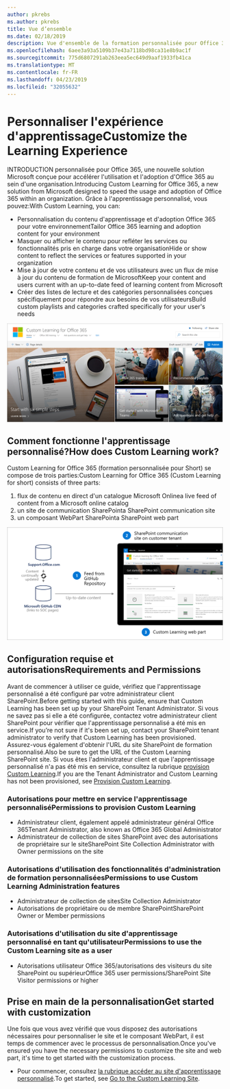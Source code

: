 ```yaml
---
author: pkrebs
ms.author: pkrebs
title: Vue d’ensemble
ms.date: 02/18/2019
description: Vue d'ensemble de la formation personnalisée pour Office 365 pour les administrateurs
ms.openlocfilehash: 6aee3a93a5109b37e43a7118bd98ca31e8b9ac1f
ms.sourcegitcommit: 775d6807291ab263eea5ec649d9aaf1933fb41ca
ms.translationtype: MT
ms.contentlocale: fr-FR
ms.lasthandoff: 04/23/2019
ms.locfileid: "32055632"
---
```

# <a name="customize-the-learning-experience"></a><span data-ttu-id="cdb76-103">Personnaliser l'expérience d'apprentissage</span><span class="sxs-lookup"><span data-stu-id="cdb76-103">Customize the Learning Experience</span></span>

<span data-ttu-id="cdb76-104">INTRODUCTION personnalisée pour Office 365, une nouvelle solution Microsoft conçue pour accélérer l'utilisation et l'adoption d'Office 365 au sein d'une organisation.</span><span class="sxs-lookup"><span data-stu-id="cdb76-104">Introducing Custom Learning for Office 365, a new solution from Microsoft designed to speed the usage and adoption of Office 365 within an organization.</span></span> <span data-ttu-id="cdb76-105">Grâce à l'apprentissage personnalisé, vous pouvez:</span><span class="sxs-lookup"><span data-stu-id="cdb76-105">With Custom Learning, you can:</span></span>
- <span data-ttu-id="cdb76-106">Personnalisation du contenu d'apprentissage et d'adoption Office 365 pour votre environnement</span><span class="sxs-lookup"><span data-stu-id="cdb76-106">Tailor Office 365 learning and adoption content for your environment</span></span> 
- <span data-ttu-id="cdb76-107">Masquer ou afficher le contenu pour refléter les services ou fonctionnalités pris en charge dans votre organisation</span><span class="sxs-lookup"><span data-stu-id="cdb76-107">Hide or show content to reflect the services or features supported in your organization</span></span> 
- <span data-ttu-id="cdb76-108">Mise à jour de votre contenu et de vos utilisateurs avec un flux de mise à jour du contenu de formation de Microsoft</span><span class="sxs-lookup"><span data-stu-id="cdb76-108">Keep your content and users current with an up-to-date feed of learning content from Microsoft</span></span> 
- <span data-ttu-id="cdb76-109">Créer des listes de lecture et des catégories personnalisées conçues spécifiquement pour répondre aux besoins de vos utilisateurs</span><span class="sxs-lookup"><span data-stu-id="cdb76-109">Build custom playlists and categories crafted specifically for your user's needs</span></span>

![CG-Introducing. png](media/cg-introducing.png)

## <a name="how-does-custom-learning-work"></a><span data-ttu-id="cdb76-111">Comment fonctionne l'apprentissage personnalisé?</span><span class="sxs-lookup"><span data-stu-id="cdb76-111">How does Custom Learning work?</span></span>

<span data-ttu-id="cdb76-112">Custom Learning for Office 365 (formation personnalisée pour Short) se compose de trois parties:</span><span class="sxs-lookup"><span data-stu-id="cdb76-112">Custom Learning for Office 365 (Custom Learning for short) consists of three parts:</span></span> 
1. <span data-ttu-id="cdb76-113">flux de contenu en direct d'un catalogue Microsoft Online</span><span class="sxs-lookup"><span data-stu-id="cdb76-113">a live feed of content from a Microsoft online catalog</span></span>
2. <span data-ttu-id="cdb76-114">un site de communication SharePoint</span><span class="sxs-lookup"><span data-stu-id="cdb76-114">a SharePoint communication site</span></span>
3. <span data-ttu-id="cdb76-115">un composant WebPart SharePoint</span><span class="sxs-lookup"><span data-stu-id="cdb76-115">a SharePoint web part</span></span> 

![CG-howitworks. png](media/cg-howitworks.png)

## <a name="requirements-and-permissions"></a><span data-ttu-id="cdb76-117">Configuration requise et autorisations</span><span class="sxs-lookup"><span data-stu-id="cdb76-117">Requirements and Permissions</span></span>

<span data-ttu-id="cdb76-118">Avant de commencer à utiliser ce guide, vérifiez que l'apprentissage personnalisé a été configuré par votre administrateur client SharePoint.</span><span class="sxs-lookup"><span data-stu-id="cdb76-118">Before getting started with this guide, ensure that Custom Learning has been set up by your SharePoint Tenant Administrator.</span></span> <span data-ttu-id="cdb76-119">Si vous ne savez pas si elle a été configurée, contactez votre administrateur client SharePoint pour vérifier que l'apprentissage personnalisé a été mis en service.</span><span class="sxs-lookup"><span data-stu-id="cdb76-119">If you’re not sure if it's been set up, contact your SharePoint tenant administrator to verify that Custom Learning has been provisioned.</span></span> <span data-ttu-id="cdb76-120">Assurez-vous également d'obtenir l'URL du site SharePoint de formation personnalisé.</span><span class="sxs-lookup"><span data-stu-id="cdb76-120">Also be sure to get the URL of the Custom Learning SharePoint site.</span></span> <span data-ttu-id="cdb76-121">Si vous êtes l'administrateur client et que l'apprentissage personnalisé n'a pas été mis en service, consultez la rubrique [provision Custom Learning](custom_provision.md).</span><span class="sxs-lookup"><span data-stu-id="cdb76-121">If you are the Tenant Administrator and Custom Learning has not been provisioned, see [Provision Custom Learning](custom_provision.md).</span></span> 

### <a name="permissions-to-provision-custom-learning"></a><span data-ttu-id="cdb76-122">Autorisations pour mettre en service l'apprentissage personnalisé</span><span class="sxs-lookup"><span data-stu-id="cdb76-122">Permissions to provision Custom Learning</span></span>

- <span data-ttu-id="cdb76-123">Administrateur client, également appelé administrateur général Office 365</span><span class="sxs-lookup"><span data-stu-id="cdb76-123">Tenant Administrator, also known as Office 365 Global Administrator</span></span>
- <span data-ttu-id="cdb76-124">Administrateur de collection de sites SharePoint avec des autorisations de propriétaire sur le site</span><span class="sxs-lookup"><span data-stu-id="cdb76-124">SharePoint Site Collection Administrator with Owner permissions on the site</span></span>

### <a name="permissions-to-use-custom-learning-administration-features"></a><span data-ttu-id="cdb76-125">Autorisations d'utilisation des fonctionnalités d'administration de formation personnalisées</span><span class="sxs-lookup"><span data-stu-id="cdb76-125">Permissions to use Custom Learning Administration features</span></span>

- <span data-ttu-id="cdb76-126">Administrateur de collection de sites</span><span class="sxs-lookup"><span data-stu-id="cdb76-126">Site Collection Administrator</span></span>
- <span data-ttu-id="cdb76-127">Autorisations de propriétaire ou de membre SharePoint</span><span class="sxs-lookup"><span data-stu-id="cdb76-127">SharePoint Owner or Member permissions</span></span>

### <a name="permissions-to-use-the-custom-learning-site-as-a-user"></a><span data-ttu-id="cdb76-128">Autorisations d'utilisation du site d'apprentissage personnalisé en tant qu'utilisateur</span><span class="sxs-lookup"><span data-stu-id="cdb76-128">Permissions to use the Custom Learning site as a user</span></span>

- <span data-ttu-id="cdb76-129">Autorisations utilisateur Office 365/autorisations des visiteurs du site SharePoint ou supérieur</span><span class="sxs-lookup"><span data-stu-id="cdb76-129">Office 365 user permissions/SharePoint Site Visitor permissions or higher</span></span>

## <a name="get-started-with-customization"></a><span data-ttu-id="cdb76-130">Prise en main de la personnalisation</span><span class="sxs-lookup"><span data-stu-id="cdb76-130">Get started with customization</span></span>
<span data-ttu-id="cdb76-131">Une fois que vous avez vérifié que vous disposez des autorisations nécessaires pour personnaliser le site et le composant WebPart, il est temps de commencer avec le processus de personnalisation.</span><span class="sxs-lookup"><span data-stu-id="cdb76-131">Once you've ensured you have the necessary permissions to customize the site and web part, it's time to get started with the customization process.</span></span> 

- <span data-ttu-id="cdb76-132">Pour commencer, consultez [la rubrique accéder au site d'apprentissage personnalisé](custom_goto.md).</span><span class="sxs-lookup"><span data-stu-id="cdb76-132">To get started, see [Go to the Custom Learning Site](custom_goto.md).</span></span>